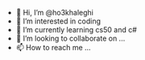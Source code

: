 - 👋 Hi, I’m @ho3khaleghi
- 👀 I’m interested in coding
- 🌱 I’m currently learning cs50 and c#
- 💞️ I’m looking to collaborate on ...
- 📫 How to reach me ...

<!---
ho3khaleghi/ho3khaleghi is a ✨ special ✨ repository because its `README.md` (this file) appears on your GitHub profile.
You can click the Preview link to take a look at your changes.
--->
